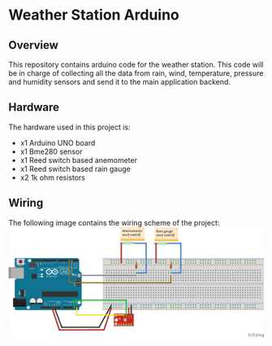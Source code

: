 # Weather Station Arduino

## Overview
This repository contains arduino code for the weather station. This code will be in charge of collecting all the data from rain, wind, temperature, pressure and humidity sensors and send it to the main application backend.

## Hardware

The hardware used in this project is:
* x1 Arduino UNO board
* x1 Bme280 sensor
* x1 Reed switch based anemometer
* x1 Reed switch based rain gauge
* x2 1k ohm resistors

## Wiring

The following image contains the wiring scheme of the project:
![Wiring Scheme](/Wiring/WeatherStation_Wiring.png)